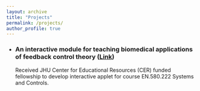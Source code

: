 ```yaml
---
layout: archive
title: "Projects"
permalink: /projects/
author_profile: true
---
```


* ### An interactive module for teaching biomedical applications of feedback control theory ([Link](https://jcostacurta11.shinyapps.io/code/))

   Received JHU Center for Educational Resources (CER) funded fellowship to develop interactive applet for course EN.580.222 Systems and Controls.
